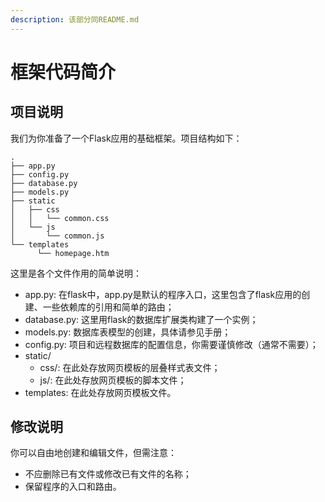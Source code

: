 ```yaml
---
description: 该部分同README.md
---
```


# 框架代码简介

## 项目说明

我们为你准备了一个Flask应用的基础框架。项目结构如下：

```
.
├── app.py
├── config.py
├── database.py
├── models.py
├── static
│   ├── css
│   │   └── common.css
│   └── js
│       └── common.js
└── templates
	  └── homepage.htm
```

这里是各个文件作用的简单说明：

* app.py: 在flask中，app.py是默认的程序入口，这里包含了flask应用的创建、一些依赖库的引用和简单的路由；
* database.py: 这里用flask的数据库扩展类构建了一个实例；
* models.py: 数据库表模型的创建，具体请参见手册；
* config.py: 项目和远程数据库的配置信息，你需要谨慎修改（通常不需要）；
* static/
  * css/: 在此处存放网页模板的层叠样式表文件；
  * js/: 在此处存放网页模板的脚本文件；
* templates: 在此处存放网页模板文件。

## **修改说明**

你可以自由地创建和编辑文件，但需注意：

* 不应删除已有文件或修改已有文件的名称；
* 保留程序的入口和路由。

